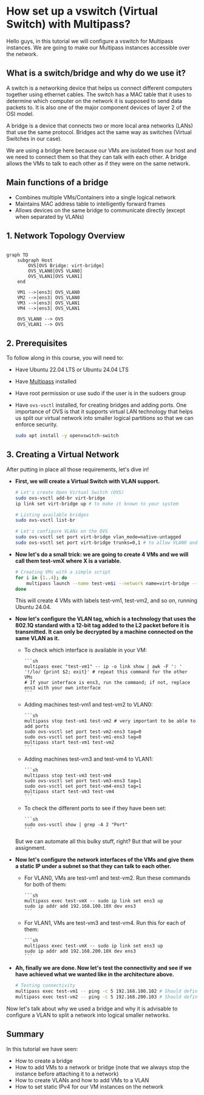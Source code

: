 # How set up a vswitch (Virtual Switch) with Multipass?

Hello guys, in this tutorial we will configure a vswitch for Multipass instances. We are going to make our Multipass instances accessible over the network.

## What is a switch/bridge and why do we use it?

A switch is a networking device that helps us connect different computers together using ethernet cables. The switch has a MAC table that it uses to determine which computer on the network it is supposed to send data packets to. It is also one of the major component devices of layer 2 of the OSI model.

A bridge is a device that connects two or more local area networks (LANs) that use the same protocol. Bridges act the same way as switches (Virtual Switches in our case).

We are using a bridge here because our VMs are isolated from our host and we need to connect them so that they can talk with each other. A bridge allows the VMs to talk to each other as if they were on the same network.

## Main functions of a bridge

- Combines multiple VMs/Containers into a single logical network
- Maintains MAC address table to intelligently forward frames
- Allows devices on the same bridge to communicate directly (except when separated by VLANs)

## 1. Network Topology Overview

```mermaid

graph TD
    subgraph Host
        OVS[OVS Bridge: virt-bridge]
        OVS_VLAN0[OVS VLAN0]
        OVS_VLAN1[OVS VLAN1]
    end

    VM1 -->|ens3| OVS_VLAN0
    VM2 -->|ens3| OVS_VLAN0
    VM3 -->|ens3| OVS_VLAN1
    VM4 -->|ens3| OVS_VLAN1

    OVS_VLAN0 --> OVS
    OVS_VLAN1 --> OVS
```

## 2. Prerequisites

To follow along in this course, you will need to:

- Have Ubuntu 22.04 LTS or Ubuntu 24.04 LTS
- Have [Multipass](https://canonical.com/multipass/install) installed
- Have root permission or use sudo if the user is in the sudoers group
- Have `ovs-vsctl` installed, for creating bridges and adding ports. One importance of OVS is that it supports virtual LAN technology that helps us split our virtual network into smaller logical partitions so that we can enforce security.

    ```sh
    sudo apt install -y openvswitch-switch
    ```

## 3. Creating a Virtual Network

After putting in place all those requirements, let's dive in!

- **First, we will create a Virtual Switch with VLAN support.**

    ```sh
    # Let's create Open Virtual Switch (OVS)
    sudo ovs-vsctl add-br virt-bridge
    ip link set virt-bridge up # to make it known to your system

    # Listing available bridges
    sudo ovs-vsctl list-br

    # Let's configure VLANs on the OVS
    sudo ovs-vsctl set port virt-bridge vlan_mode=native-untagged
    sudo ovs-vsctl set port virt-bridge trunks=0,1 # to allow VLAN0 and VLAN1
    ```

- **Now let's do a small trick: we are going to create 4 VMs and we will call them test-vmX where X is a variable.**

    ```sh
    # Creating VMs with a simple script
    for i in {1..4}; do
        multipass launch --name test-vm$i --network name=virt-bridge --network name=default 24.04
    done
    ```

    This will create 4 VMs with labels test-vm1, test-vm2, and so on, running Ubuntu 24.04.

- **Now let's configure the VLAN tag, which is a technology that uses the 802.1Q standard with a 12-bit tag added to the L2 packet before it is transmitted. It can only be decrypted by a machine connected on the same VLAN as it.**

  - To check which interface is available in your VM:

        ```sh
        multipass exec "test-vm1" -- ip -o link show | awk -F ': ' '!/lo/ {print $2; exit}' # repeat this command for the other VMs
        # If your interface is ens3, run the command; if not, replace ens3 with your own interface
        ```

  - Adding machines test-vm1 and test-vm2 to VLAN0:

        ```sh
        multipass stop test-vm1 test-vm2 # very important to be able to add ports
        sudo ovs-vsctl set port test-vm2-ens3 tag=0
        sudo ovs-vsctl set port test-vm1-ens3 tag=0
        multipass start test-vm1 test-vm2
        ```

  - Adding machines test-vm3 and test-vm4 to VLAN1:

        ```sh
        multipass stop test-vm3 test-vm4
        sudo ovs-vsctl set port test-vm3-ens3 tag=1
        sudo ovs-vsctl set port test-vm4-ens3 tag=1
        multipass start test-vm3 test-vm4
        ```

  - To check the different ports to see if they have been set:

        ```sh
        sudo ovs-vsctl show | grep -A 2 "Port"
        ```

  But we can automate all this bulky stuff, right? But that will be your assignment.

- **Now let's configure the network interfaces of the VMs and give them a static IP under a subnet so that they can talk to each other.**

  - For VLAN0, VMs are test-vm1 and test-vm2. Run these commands for both of them:

        ```sh
        multipass exec test-vmX -- sudo ip link set ens3 up
        sudo ip addr add 192.168.100.10X dev ens3
        ```

  - For VLAN1, VMs are test-vm3 and test-vm4. Run this for each of them:

        ```sh
        multipass exec test-vmX -- sudo ip link set ens3 up
        sudo ip addr add 192.168.200.10X dev ens3
        ```

- **Ah, finally we are done. Now let's test the connectivity and see if we have achieved what we wanted like in the architecture above.**

    ```sh
    # Testing connectivity
    multipass exec test-vm1 -- ping -c 5 192.168.100.102 # Should definitely work
    multipass exec test-vm2 -- ping -c 5 192.168.200.103 # Should definitely not work
    ```

Now let's talk about why we used a bridge and why it is advisable to configure a VLAN to split a network into logical smaller networks.

## Summary

In this tutorial we have seen:

- How to create a bridge
- How to add VMs to a network or bridge (note that we always stop the instance before attaching it to a network)
- How to create VLANs and how to add VMs to a VLAN
- How to set static IPv4 for our VM instances on the network

